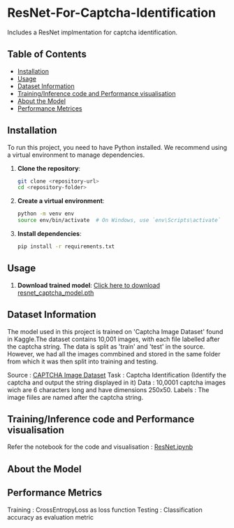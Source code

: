 # ResNet-For-Captcha-Identification
Includes a ResNet implmentation for captcha identification.

## Table of Contents

- [Installation](#installation)
- [Usage](#usage)
- [Dataset Information](#dataset-information)
- [Training/Inference code and Performance visualisation](#training-/-inference-code-and-performance-visualisation)
- [About the Model](#about-the-model)
- [Performance Metrices](#performance-metrices)


## Installation

To run this project, you need to have Python installed. We recommend using a virtual environment to manage dependencies.

1. **Clone the repository**:
    ```sh
    git clone <repository-url>
    cd <repository-folder>
    ```

2. **Create a virtual environment**:
    ```sh
    python -m venv env
    source env/bin/activate  # On Windows, use `env\Scripts\activate`
    ```

3. **Install dependencies**:
    ```sh
    pip install -r requirements.txt
    ```

    

## Usage

1. **Download trained model**:
    [Click here to download resnet_captcha_model.pth](https://github.com/your-username/your-repo-name/raw/main/resnet_captcha_model.pth)


## Dataset Information
The model used in this project is trained on 'Captcha Image Dataset' found in Kaggle.The dataset contains 10,001 images, with each file labelled after the captcha string. The data is split as 'train' and 'test' in the source. However, we had all the images commbined and stored in the same folder from which it was then split into training and testing.

Source : [CAPTCHA Image Dataset](https://www.kaggle.com/datasets/johnbergmann/captcha-image-dataset/data)
Task : Captcha Identification (Identify the captcha and output the string displayed in it)
Data : 10,0001 captcha images wich are 6 characters long and have dimensions 250x50.
Labels : The image fiiles are named after the captcha string.

## Training/Inference code and Performance visualisation

Refer the notebook for the code and visualisation : [ResNet.ipynb](ResNet.ipynb)
    

## About the Model


## Performance Metrics
Training : CrossEntropyLoss as loss function
Testing  : Classification accuracy as evaluation metric
